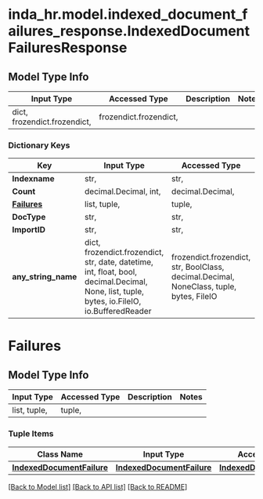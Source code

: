 # inda_hr.model.indexed_document_failures_response.IndexedDocumentFailuresResponse

## Model Type Info
Input Type | Accessed Type | Description | Notes
------------ | ------------- | ------------- | -------------
dict, frozendict.frozendict,  | frozendict.frozendict,  |  | 

### Dictionary Keys
Key | Input Type | Accessed Type | Description | Notes
------------ | ------------- | ------------- | ------------- | -------------
**Indexname** | str,  | str,  |  | 
**Count** | decimal.Decimal, int,  | decimal.Decimal,  |  | 
**[Failures](#Failures)** | list, tuple,  | tuple,  |  | 
**DocType** | str,  | str,  |  | [optional] 
**ImportID** | str,  | str,  |  | [optional] 
**any_string_name** | dict, frozendict.frozendict, str, date, datetime, int, float, bool, decimal.Decimal, None, list, tuple, bytes, io.FileIO, io.BufferedReader | frozendict.frozendict, str, BoolClass, decimal.Decimal, NoneClass, tuple, bytes, FileIO | any string name can be used but the value must be the correct type | [optional]

# Failures

## Model Type Info
Input Type | Accessed Type | Description | Notes
------------ | ------------- | ------------- | -------------
list, tuple,  | tuple,  |  | 

### Tuple Items
Class Name | Input Type | Accessed Type | Description | Notes
------------- | ------------- | ------------- | ------------- | -------------
[**IndexedDocumentFailure**](IndexedDocumentFailure.md) | [**IndexedDocumentFailure**](IndexedDocumentFailure.md) | [**IndexedDocumentFailure**](IndexedDocumentFailure.md) |  | 

[[Back to Model list]](../../README.md#documentation-for-models) [[Back to API list]](../../README.md#documentation-for-api-endpoints) [[Back to README]](../../README.md)

